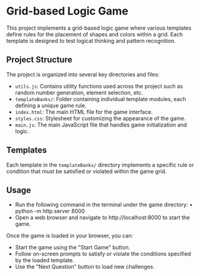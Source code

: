 # Grid-based Logic Game

This project implements a grid-based logic game where various templates define rules for the placement of shapes and colors within a grid. Each template is designed to test logical thinking and pattern recognition.

## Project Structure

The project is organized into several key directories and files:

- `utils.js`: Contains utility functions used across the project such as random number generation, element selection, etc.
- `templateBanks/`: Folder containing individual template modules, each defining a unique game rule.
- `index.html`: The main HTML file for the game interface.
- `styles.css`: Stylesheet for customizing the appearance of the game.
- `main.js`: The main JavaScript file that handles game initialization and logic.

## Templates

Each template in the `templateBanks/` directory implements a specific rule or condition that must be satisfied or violated within the game grid. 


## Usage


- Run the following command in the terminal under the game directory:
•	python -m http.server 8000
- Open a web browser and navigate to http://localhost:8000 to start the game.

Once the game is loaded in your browser, you can:

- Start the game using the "Start Game" button.
- Follow on-screen prompts to satisfy or violate the conditions specified by the loaded template.
- Use the "Next Question" button to load new challenges.

